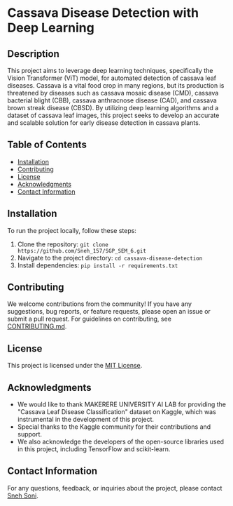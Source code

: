 # Cassava Disease Detection with Deep Learning

## Description
This project aims to leverage deep learning techniques, specifically the Vision Transformer (ViT) model, for automated detection of cassava leaf diseases. Cassava is a vital food crop in many regions, but its production is threatened by diseases such as cassava mosaic disease (CMD), cassava bacterial blight (CBB), cassava anthracnose disease (CAD), and cassava brown streak disease (CBSD). By utilizing deep learning algorithms and a dataset of cassava leaf images, this project seeks to develop an accurate and scalable solution for early disease detection in cassava plants.

## Table of Contents
- [Installation](#installation)
- [Contributing](#contributing)
- [License](#license)
- [Acknowledgments](#acknowledgments)
- [Contact Information](#contact-information)

## Installation
To run the project locally, follow these steps:
1. Clone the repository: `git clone https://github.com/Sneh_157/SGP_SEM_6.git`
2. Navigate to the project directory: `cd cassava-disease-detection`
3. Install dependencies: `pip install -r requirements.txt`

## Contributing
We welcome contributions from the community! If you have any suggestions, bug reports, or feature requests, please open an issue or submit a pull request. For guidelines on contributing, see [CONTRIBUTING.md](CONTRIBUTING.md).

## License
This project is licensed under the [MIT License](LICENSE).

## Acknowledgments
- We would like to thank MAKERERE UNIVERSITY AI LAB for providing the "Cassava Leaf Disease Classification" dataset on Kaggle, which was instrumental in the development of this project.
- Special thanks to the Kaggle community for their contributions and support.
- We also acknowledge the developers of the open-source libraries used in this project, including TensorFlow and scikit-learn.

## Contact Information
For any questions, feedback, or inquiries about the project, please contact [Sneh Soni](21IT157@charusat.edu.in).
